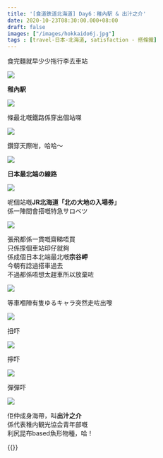 ```yaml
---
title: '[食道鉄道北海道] Day6：稚內駅 & 出汁之介'
date: 2020-10-23T08:30:00.000+08:00
draft: false
images: ["/images/hokkaido6j.jpg"]
tags : [travel-日本-北海道, satisfaction - 搭條鐵]
---
```


食完麵就早少少拖行李去車站

![](/images/hokkaido6j1.jpg)

**稚內駅**  

![](/images/hokkaido6j2.jpg)

條最北嘅鐵路係穿出個站㗎  

![](/images/hokkaido6j3.jpg)

鑽穿天際咁，哈哈～

![](/images/hokkaido6j4.jpg)

**日本最北端の線路**  

![](/images/hokkaido6j5.jpg)

呢個站嘅**JR北海道「北の大地の入場券」**  
係一陣間會搭嘅特急サロベツ  

![](/images/hokkaido6j6.jpg)

張飛都係一貫嘅齋睇唔買  
只係揼個車站印仔就夠  
係成個日本北端最北嘅**宗谷岬**  
今朝有諗過搭車過去  
不過都係唔想太趕車所以放棄咗

![](/images/hokkaido6j7.jpg)

等車嗰陣有隻ゆるキャラ突然走咗出嚟

![](/images/hokkaido6j8.jpg)

扭吓

![](/images/hokkaido6j9.jpg)

擰吓

![](/images/hokkaido6j10.jpg)

彈彈吓

![](/images/hokkaido6j11.jpg)

佢仲成身海帶，叫**出汁之介**  
係代表稚内観光協会青年部嘅  
利尻昆布based魚形物種，哈！  
  
  
{{<hokkaido>}}
